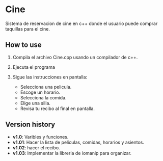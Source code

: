 # Cine
Sistema de reservacion de cine en c++ donde el usuario puede comprar taquillas para el cine.

## How to use
1. Compila el archivo Cine.cpp usando un compilador de c++.
2. Ejecuta el programa
3. Sigue las instrucciones en pantalla:
   
   - Selecciona una pelicula.
   - Escoge un horario.
   - Selecciona la comida.
   - Elige una silla.
   - Revisa tu recibo al final en pantalla.

## Version history
- **v1.0**: Varibles y funciones.
- **v1.01**: Hacer la lista de peliculas, comidas, horarios y asientos.
- **v1.02**: hacer el recibo.
- **v1.03**: Implementar la libreria de iomanip para organizar.
